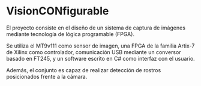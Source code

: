 # VisionCONfigurable
El proyecto consiste en el diseño de un sistema de captura de imágenes mediante tecnología de lógica programable (FPGA). 

Se utiliza el MT9v111 como sensor de imagen, una FPGA de la familia Artix-7 de Xilinx como controlador, comunicación USB mediante un conversor basado en FT245, y un software escrito en C# como interfaz con el usuario. 

Además, el conjunto es capaz de realizar detección de rostros posicionados frente a la cámara.
